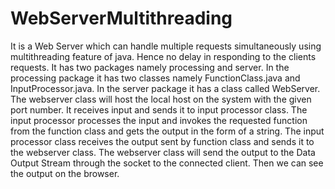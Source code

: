 # WebServerMultithreading
It is a Web Server which can handle multiple requests simultaneously using multithreading feature of java. Hence no delay in responding to the clients requests. It has two packages namely processing and server. In the processing package it has two classes namely FunctionClass.java and InputProcessor.java. In the server package it has a class called WebServer. The webserver class will host the local host on the system with the given port number. It receives input and sends it to input processor class. The input processor processes the input and invokes the requested function from the function class and gets the output in the form of a string. The input processor class receives the output sent by function class and sends it to the webserver class. The webserver class will send the output to the Data Output Stream through the socket to the connected client. Then we can see the output on the browser.
